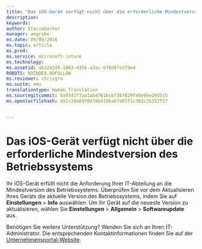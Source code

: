 ```yaml
---
title: "Das iOS-Gerät verfügt nicht über die erforderliche Mindestversion des Betriebssystems | Microsoft Intune"
description: 
keywords: 
author: Staciebarker
manager: angrobe
ms.date: 09/08/2016
ms.topic: article
ms.prod: 
ms.service: microsoft-intune
ms.technology: 
ms.assetid: ab3242d9-1063-4356-a3ac-6f0d8fe379e4
ROBOTS: NOINDEX,NOFOLLOW
ms.reviewer: chrisgre
ms.suite: ems
translationtype: Human Translation
ms.sourcegitcommit: 9a9343f7aa1ab4761bcbf36f829fe0e9be293515
ms.openlocfilehash: da1c2da0970d38b410ba67a03f1c302c2b352f27


---
```



# Das iOS-Gerät verfügt nicht über die erforderliche Mindestversion des Betriebssystems

Ihr iOS-Gerät erfüllt nicht die Anforderung Ihrer IT-Abteilung an die Mindestversion des Betriebssystems. Überprüfen Sie vor dem Aktualisieren Ihres Geräts die aktuelle Version des Betriebssystems, indem Sie auf **Einstellungen** &gt; **Info** auswählen. Um Ihr Gerät auf die neueste Version zu aktualisieren, wählen Sie **Einstellungen** &gt; **Allgemein** &gt; **Softwareupdate** aus.

Benötigen Sie weitere Unterstützung? Wenden Sie sich an Ihren IT-Administrator. Die entsprechenden Kontaktinformationen finden Sie auf der [Unternehmensportal-Website](http://portal.manage.microsoft.com).



<!--HONumber=Oct16_HO2-->


